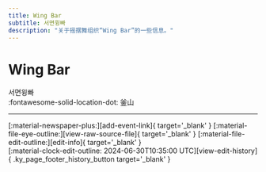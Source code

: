 ```yaml
---
title: Wing Bar
subtitle: 서면윙빠
description: "关于摇摆舞组织“Wing Bar”的一些信息。"
---
```


# Wing Bar

서면윙빠  
:fontawesome-solid-location-dot: 釜山  


---

<div class="ky_page_footer" markdown>
<div class="ky_page_footer_trailing" markdown="span">
[:material-newspaper-plus:][add-event-link]{ target='_blank' }
[:material-file-eye-outline:][view-raw-source-file]{ target='_blank' }
[:material-file-edit-outline:][edit-info]{ target='_blank' }
</div>
<div class="ky_page_footer_leading" markdown="span">
[:material-clock-edit-outline: 2024-06-30T10:35:00 UTC][view-edit-history]{ .ky_page_footer_history_button target='_blank' }
</div>
</div>

[add-event-link]: https://github.com/swingdance/events/issues/new?assignees=&labels=add+event&projects=&template=02-add_entity.yml&title=%5Bko_KR%5D%20%3CName%3E&region=ko_KR&province=Busan&city=Busan&org_id=wing-bar "添加活动"
[view-raw-source-file]: https://github.com/swingdance/orgs/blob/main/ko_KR/wing-bar.json "查看原始源文件"
[edit-info]: https://github.com/swingdance/orgs/issues/new?assignees=&labels=update+org&projects=&template=03-update_entity.yml&title=%5Bko_KR%5D%20Wing%20Bar&region=ko_KR&id=wing-bar&name=Wing%20Bar "编辑信息"

[view-edit-history]: https://github.com/swingdance/orgs/commits/main/ko_KR/wing-bar.json "查看编辑历史"
